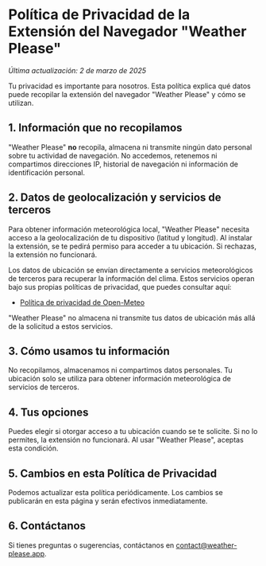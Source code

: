 # Política de Privacidad de la Extensión del Navegador "Weather Please"

_Última actualización: 2 de marzo de 2025_

Tu privacidad es importante para nosotros. Esta política explica qué datos puede
recopilar la extensión del navegador "Weather Please" y cómo se utilizan.

## 1. Información que no recopilamos

"Weather Please" **no** recopila, almacena ni transmite ningún dato personal
sobre tu actividad de navegación. No accedemos, retenemos ni compartimos
direcciones IP, historial de navegación ni información de identificación
personal.

## 2. Datos de geolocalización y servicios de terceros

Para obtener información meteorológica local, "Weather Please" necesita acceso a
la geolocalización de tu dispositivo (latitud y longitud). Al instalar la
extensión, se te pedirá permiso para acceder a tu ubicación. Si rechazas, la
extensión no funcionará.

Los datos de ubicación se envían directamente a servicios meteorológicos de
terceros para recuperar la información del clima. Estos servicios operan bajo
sus propias políticas de privacidad, que puedes consultar aquí:

- [Política de privacidad de Open-Meteo](https://open-meteo.com/en/terms)

"Weather Please" no almacena ni transmite tus datos de ubicación más allá de la
solicitud a estos servicios.

## 3. Cómo usamos tu información

No recopilamos, almacenamos ni compartimos datos personales. Tu ubicación solo
se utiliza para obtener información meteorológica de servicios de terceros.

## 4. Tus opciones

Puedes elegir si otorgar acceso a tu ubicación cuando se te solicite. Si no lo
permites, la extensión no funcionará. Al usar "Weather Please", aceptas esta
condición.

## 5. Cambios en esta Política de Privacidad

Podemos actualizar esta política periódicamente. Los cambios se publicarán en
esta página y serán efectivos inmediatamente.

## 6. Contáctanos

Si tienes preguntas o sugerencias, contáctanos en
[contact@weather-please.app](mailto:contact@weather-please.app).
